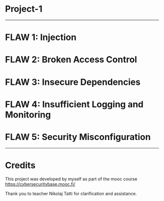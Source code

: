 # Project-1




----

# FLAW 1: Injection

# FLAW 2: Broken Access Control

# FLAW 3: Insecure Dependencies

# FLAW 4: Insufficient Logging and Monitoring

# FLAW 5: Security Misconfiguration


----
# Credits
This project was developed by myself as part of the mooc course https://cybersecuritybase.mooc.fi/

Thank you to teacher Nikolaj Tatti for clarification and assistance.
